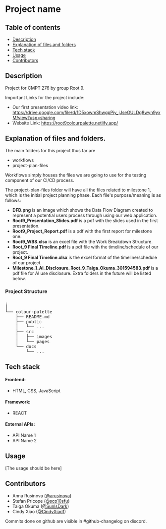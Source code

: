 # Project name

## Table of contents
- [Description](#description)
- [Explanation of files and folders](#files&folders)
- [Tech stack](#tech-stack)
- [Usage](#usage)
- [Contributors](#contributors)

## Description
Project for CMPT 276 by group Root 9.

Important Links for the project include:

- Our first presentation video link: https://drive.google.com/file/d/1D5xowmShwgpPiy_jJseGULDg8wyn9yxM/view?usp=sharing
- Website Link: https://root9colourpalette.netlify.app/

## Explanation of files and folders.
The main folders for this project thus far are
- workflows
- project-plan-files

Workflows simply houses the files we are going to use for the testing component of our CI/CD process.

The project-plan-files folder will have all the files related to milestone 1, which is the initial project planning phase. Each file's purpose/meaning is as follows:
- **DFD.png** is an image which shows the Data Flow Diagram created to represent a potential users process through using our web application.
- **Root9_Presentation_Slides.pdf** is a pdf with the slides used in the first presentation.
- **Root9_Project_Report.pdf** is a pdf with the first report for milestone one.
- **Root9_WBS.xlsx** is an excel file with the Work Breakdown Structure.
- **Root_9 Final Timeline.pdf** is a pdf file with the timeline/schedule of our project.
- **Root_9 Final Timeline.xlsx** is the excel format of the timeline/schedule of our project.
- **Milestone_1_AI_Disclosure_Root_9_Taiga_Okuma_301594583.pdf** is a pdf file for AI use disclosure.
  Extra folders in the future will be listed below.

<H3> Project Structure </H3>
<pre>
.
│
└── colour-palette
    ├── README.md
    ├── public
    │   └── ...
    ├── src
    │   ├── images
    │   └── pages
    └── docs
        └── ...
</pre>

## Tech stack
#### Frontend:
  - HTML, CSS, JavaScript
#### Framework:
  - REACT
#### External APIs:
  - API Name 1
  - API Name 2

## Usage
[The usage should be here]

## Contributors
- Anna Rusinova ([@arusinova](https://github.com/arusinova))
- Stefan Pricope ([@scp10sfu](https://github.com/scp10sfu))
- Taiga Okuma ([@SunIsDark](https://github.com/SunIsDark))
- Cindy Xiao ([@CindyXiao1](https://github.com/CindyXiao1))

Commits done on github are visible in #github-changelog on discord.
